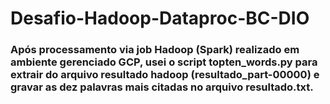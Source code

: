 # Desafio-Hadoop-Dataproc-BC-DIO

### Após processamento via job Hadoop (Spark) realizado em ambiente gerenciado GCP, usei o script topten_words.py para extrair do arquivo resultado hadoop (resultado_part-00000) e gravar as dez palavras mais citadas no arquivo resultado.txt.
